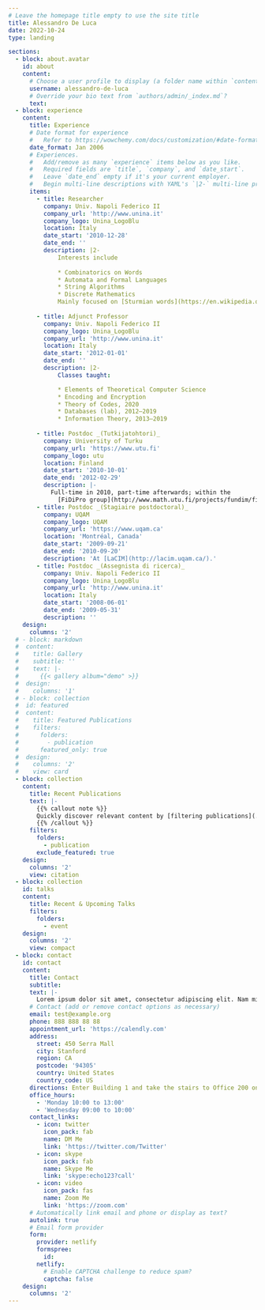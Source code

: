 ```yaml
---
# Leave the homepage title empty to use the site title
title: Alessandro De Luca
date: 2022-10-24
type: landing

sections:
  - block: about.avatar
    id: about
    content:
      # Choose a user profile to display (a folder name within `content/authors/`)
      username: alessandro-de-luca
      # Override your bio text from `authors/admin/_index.md`?
      text:
  - block: experience
    content:
      title: Experience
      # Date format for experience
      #   Refer to https://wowchemy.com/docs/customization/#date-format
      date_format: Jan 2006
      # Experiences.
      #   Add/remove as many `experience` items below as you like.
      #   Required fields are `title`, `company`, and `date_start`.
      #   Leave `date_end` empty if it's your current employer.
      #   Begin multi-line descriptions with YAML's `|2-` multi-line prefix.
      items:
        - title: Researcher
          company: Univ. Napoli Federico II
          company_url: 'http://www.unina.it'
          company_logo: Unina_LogoBlu
          location: Italy
          date_start: '2010-12-28'
          date_end: ''
          description: |2-
              Interests include
              
              * Combinatorics on Words
              * Automata and Formal Languages
              * String Algorithms
              * Discrete Mathematics  
              Mainly focused on [Sturmian words](https://en.wikipedia.org/wiki/Sturmian_word) and generalizations, periodicity, (pseudo-)palindromes…
          
        - title: Adjunct Professor
          company: Univ. Napoli Federico II
          company_logo: Unina_LogoBlu
          company_url: 'http://www.unina.it'
          location: Italy
          date_start: '2012-01-01'
          date_end: ''
          description: |2-
              Classes taught:

              * Elements of Theoretical Computer Science
              * Encoding and Encryption
              * Theory of Codes, 2020
              * Databases (lab), 2012–2019
              * Information Theory, 2013–2019
              
        - title: Postdoc _(Tutkijatohtori)_
          company: University of Turku
          company_url: 'https://www.utu.fi'
          company_logo: utu
          location: Finland
          date_start: '2010-10-01'
          date_end: '2012-02-29'
          description: |-
            Full-time in 2010, part-time afterwards; within the
              [FiDiPro group](http://www.math.utu.fi/projects/fundim/fidipro/).
        - title: Postdoc _(Stagiaire postdoctoral)_
          company: UQAM
          company_logo: UQAM
          company_url: 'https://www.uqam.ca'
          location: 'Montréal, Canada'
          date_start: '2009-09-21'
          date_end: '2010-09-20'
          description: 'At [LaCIM](http://lacim.uqam.ca/).'
        - title: Postdoc _(Assegnista di ricerca)_
          company: Univ. Napoli Federico II
          company_logo: Unina_LogoBlu
          company_url: 'http://www.unina.it'
          location: Italy
          date_start: '2008-06-01'
          date_end: '2009-05-31'
          description: ''
    design:
      columns: '2'
  # - block: markdown
  #  content:
  #    title: Gallery
  #    subtitle: ''
  #    text: |-
  #      {{< gallery album="demo" >}}
  #  design:
  #    columns: '1'
  # - block: collection
  #  id: featured
  #  content:
  #    title: Featured Publications
  #    filters:
  #      folders:
  #        - publication
  #      featured_only: true
  #  design:
  #    columns: '2'
  #    view: card
  - block: collection
    content:
      title: Recent Publications
      text: |-
        {{% callout note %}}
        Quickly discover relevant content by [filtering publications](./publication/).
        {{% /callout %}}
      filters:
        folders:
          - publication
        exclude_featured: true
    design:
      columns: '2'
      view: citation
  - block: collection
    id: talks
    content:
      title: Recent & Upcoming Talks
      filters:
        folders:
          - event
    design:
      columns: '2'
      view: compact
  - block: contact
    id: contact
    content:
      title: Contact
      subtitle:
      text: |-
        Lorem ipsum dolor sit amet, consectetur adipiscing elit. Nam mi diam, venenatis ut magna et, vehicula efficitur enim.
      # Contact (add or remove contact options as necessary)
      email: test@example.org
      phone: 888 888 88 88
      appointment_url: 'https://calendly.com'
      address:
        street: 450 Serra Mall
        city: Stanford
        region: CA
        postcode: '94305'
        country: United States
        country_code: US
      directions: Enter Building 1 and take the stairs to Office 200 on Floor 2
      office_hours:
        - 'Monday 10:00 to 13:00'
        - 'Wednesday 09:00 to 10:00'
      contact_links:
        - icon: twitter
          icon_pack: fab
          name: DM Me
          link: 'https://twitter.com/Twitter'
        - icon: skype
          icon_pack: fab
          name: Skype Me
          link: 'skype:echo123?call'
        - icon: video
          icon_pack: fas
          name: Zoom Me
          link: 'https://zoom.com'
      # Automatically link email and phone or display as text?
      autolink: true
      # Email form provider
      form:
        provider: netlify
        formspree:
          id:
        netlify:
          # Enable CAPTCHA challenge to reduce spam?
          captcha: false
    design:
      columns: '2'
---
```


